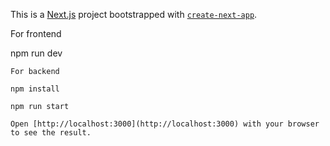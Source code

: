 This is a [Next.js](https://nextjs.org) project bootstrapped with [`create-next-app`](https://nextjs.org/docs/app/api-reference/cli/create-next-app).

For frontend 

npm run dev

```
For backend

npm install 

npm run start

Open [http://localhost:3000](http://localhost:3000) with your browser to see the result.
